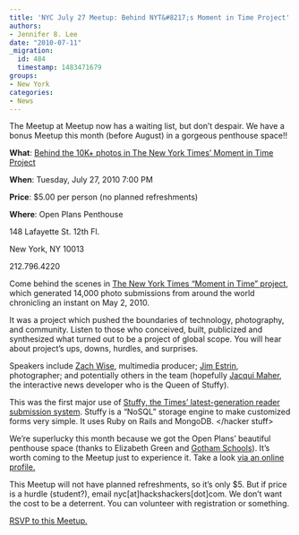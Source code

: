 ```yaml
---
title: 'NYC July 27 Meetup: Behind NYT&#8217;s Moment in Time Project'
authors:
- Jennifer 8. Lee
date: "2010-07-11"
_migration:
  id: 484
  timestamp: 1483471679
groups:
- New York
categories:
- News
---
```


The Meetup at Meetup now has a waiting list, but don&#8217;t despair. We have a bonus Meetup this month (before August) in a gorgeous penthouse space!!

**What**: [Behind the 10K+ photos in The New York Times&#8217; Moment in Time Project][1]

**When**: Tuesday, July 27, 2010 7:00 PM

**Price**: $5.00 per person (no planned refreshments)

**Where**: Open Plans Penthouse

148 Lafayette St. 12th Fl.

New York, NY 10013

212.796.4220

Come behind the scenes in [The New York Times &#8220;Moment in Time&#8221; project][2], which generated 14,000 photo submissions from around the world chronicling an instant on May 2, 2010.

It was a project which pushed the boundaries of technology, photography, and community. Listen to those who conceived, built, publicized and synthesized what turned out to be a project of global scope. You will hear about project&#8217;s ups, downs, hurdles, and surprises.

Speakers include [Zach Wise][3], multimedia producer; [Jim Estrin][4], photographer; and potentially others in the team (hopefully [Jacqui Maher][5], the interactive news developer who is the Queen of Stuffy).

<For the hackers> This was the first major use of [Stuffy, the Times&#8217; latest-generation reader submission system][6]. Stuffy is a “NoSQL” storage engine to make customized forms very simple. It uses Ruby on Rails and MongoDB. </hacker stuff>

We&#8217;re superlucky this month because we got the Open Plans&#8217; beautiful penthouse space (thanks to Elizabeth Green and [Gotham Schools][7]). It&#8217;s worth coming to the Meetup just to experience it. Take a look [via an online profile.][8]

This Meetup will not have planned refreshments, so it&#8217;s only $5. But if price is a hurdle (student?), email nyc[at]hackshackers[dot]com. We don&#8217;t want the cost to be a deterrent. You can volunteer with registration or something.

[RSVP to this Meetup.][1]

 [1]: http://meetupnyc.hackshackers.com/calendar/14065899/
 [2]: http://nyti.ms/cJj7I9
 [3]: http://zachwise.com/
 [4]: http://twitter.com/jamesestrin
 [5]: http://brighter.net/
 [6]: http://open.blogs.nytimes.com/2010/05/25/building-a-better-submission-form/
 [7]: http://gothamschools.org
 [8]: http://www.designspongeonline.com/2010/02/sneak-peek-ltl-architects-ashley-christine.html.